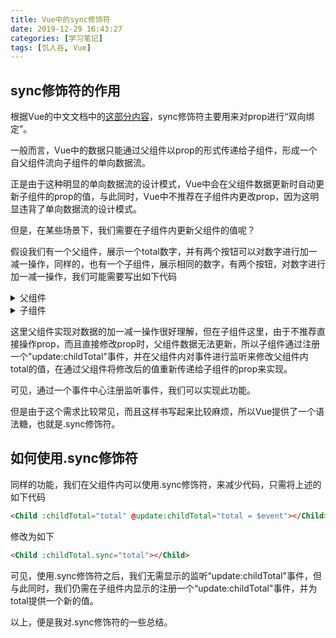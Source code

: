 ```yaml
---
title: Vue中的sync修饰符
date: 2019-12-29 16:43:27
categories: [学习笔记]
tags: [饥人谷, Vue]
---
```


## sync修饰符的作用

根据Vue的中文文档中的[这部分内容](https://cn.vuejs.org/v2/guide/components-custom-events.html#sync-%E4%BF%AE%E9%A5%B0%E7%AC%A6)，sync修饰符主要用来对prop进行“双向绑定”。
<!-- more -->
一般而言，Vue中的数据只能通过父组件以prop的形式传递给子组件，形成一个自父组件流向子组件的单向数据流。

正是由于这种明显的单向数据流的设计模式，Vue中会在父组件数据更新时自动更新子组件的prop的值，与此同时，Vue中不推荐在子组件内更改prop，因为这明显违背了单向数据流的设计模式。

但是，在某些场景下，我们需要在子组件内更新父组件的值呢？

假设我们有一个父组件，展示一个total数字，并有两个按钮可以对数字进行加一减一操作，同样的，也有一个子组件，展示相同的数字，有两个按钮，对数字进行加一减一操作，我们可能需要写出如下代码
<!-- markdownlint-disable md033 -->
<details>
<summary>父组件</summary>

```html
<template>
  <div id="app">
    我是父组件 total:{{ total }}
    <button @click="total += 1">+1</button>
    <button @click="total -= 1">-1</button>
    <hr />
    <Child :childTotal="total" @update:childTotal="total = $event"></Child>
  </div>
</template>

<script>
import Child from "./components/Child.vue";
export default {
  name: "app",
  data() {
    return {
      total: 1000
    };
  },
  components: {
    Child
  }
};
</script>
```

</details>

<details>
<summary>子组件</summary>

```html
<template>
  <div>
    我是子组件 total:{{ childTotal }}
    <button @click="$emit('update:childTotal', childTotal + 1)">+1</button>
    <button @click="$emit('update:childTotal', childTotal - 1)">-1</button>
  </div>
</template>

<script>
export default {
  props: {
    childTotal: Number
  }
};
</script>
```

</details>

这里父组件实现对数据的加一减一操作很好理解，但在子组件这里，由于不推荐直接操作prop，而且直接修改prop时，父组件数据无法更新，所以子组件通过注册一个"update:childTotal"事件，并在父组件内对事件进行监听来修改父组件内total的值，在通过父组件将修改后的值重新传递给子组件的prop来实现。

可见，通过一个事件中心注册监听事件，我们可以实现此功能。

但是由于这个需求比较常见，而且这样书写起来比较麻烦，所以Vue提供了一个语法糖，也就是.sync修饰符。

## 如何使用.sync修饰符

同样的功能，我们在父组件内可以使用.sync修饰符，来减少代码，只需将上述的如下代码

```html
<Child :childTotal="total" @update:childTotal="total = $event"></Child>
```

修改为如下

```html
<Child :childTotal.sync="total"></Child>
```

可见，使用.sync修饰符之后，我们无需显示的监听“update:childTotal"事件，但与此同时，我们仍需在子组件内显示的注册一个“update:childTotal"事件，并为total提供一个新的值。

以上，便是我对.sync修饰符的一些总结。